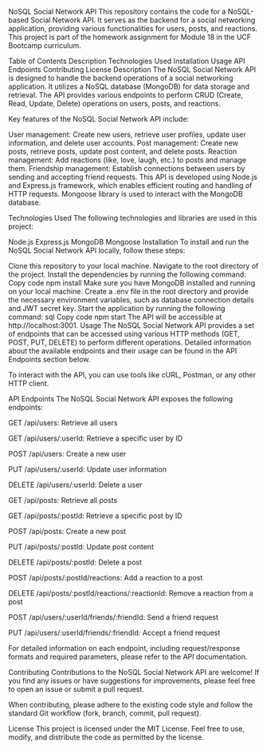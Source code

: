 NoSQL Social Network API
This repository contains the code for a NoSQL-based Social Network API. It serves as the backend for a social networking application, providing various functionalities for users, posts, and reactions. This project is part of the homework assignment for Module 18 in the UCF Bootcamp curriculum.

Table of Contents
Description
Technologies Used
Installation
Usage
API Endpoints
Contributing
License
Description
The NoSQL Social Network API is designed to handle the backend operations of a social networking application. It utilizes a NoSQL database (MongoDB) for data storage and retrieval. The API provides various endpoints to perform CRUD (Create, Read, Update, Delete) operations on users, posts, and reactions.

Key features of the NoSQL Social Network API include:

User management: Create new users, retrieve user profiles, update user information, and delete user accounts.
Post management: Create new posts, retrieve posts, update post content, and delete posts.
Reaction management: Add reactions (like, love, laugh, etc.) to posts and manage them.
Friendship management: Establish connections between users by sending and accepting friend requests.
This API is developed using Node.js and Express.js framework, which enables efficient routing and handling of HTTP requests. Mongoose library is used to interact with the MongoDB database.

Technologies Used
The following technologies and libraries are used in this project:

Node.js
Express.js
MongoDB
Mongoose
Installation
To install and run the NoSQL Social Network API locally, follow these steps:

Clone this repository to your local machine.
Navigate to the root directory of the project.
Install the dependencies by running the following command:
Copy code
npm install
Make sure you have MongoDB installed and running on your local machine.
Create a .env file in the root directory and provide the necessary environment variables, such as database connection details and JWT secret key.
Start the application by running the following command:
sql
Copy code
npm start
The API will be accessible at http://localhost:3001.
Usage
The NoSQL Social Network API provides a set of endpoints that can be accessed using various HTTP methods (GET, POST, PUT, DELETE) to perform different operations. Detailed information about the available endpoints and their usage can be found in the API Endpoints section below.

To interact with the API, you can use tools like cURL, Postman, or any other HTTP client.

API Endpoints
The NoSQL Social Network API exposes the following endpoints:

GET /api/users: Retrieve all users

GET /api/users/:userId: Retrieve a specific user by ID

POST /api/users: Create a new user

PUT /api/users/:userId: Update user information

DELETE /api/users/:userId: Delete a user

GET /api/posts: Retrieve all posts

GET /api/posts/:postId: Retrieve a specific post by ID

POST /api/posts: Create a new post

PUT /api/posts/:postId: Update post content

DELETE /api/posts/:postId: Delete a post

POST /api/posts/:postId/reactions: Add a reaction to a post

DELETE /api/posts/:postId/reactions/:reactionId: Remove a reaction from a post

POST /api/users/:userId/friends/:friendId: Send a friend request

PUT /api/users/:userId/friends/:friendId: Accept a friend request

For detailed information on each endpoint, including request/response formats and required parameters, please refer to the API documentation.

Contributing
Contributions to the NoSQL Social Network API are welcome! If you find any issues or have suggestions for improvements, please feel free to open an issue or submit a pull request.

When contributing, please adhere to the existing code style and follow the standard Git workflow (fork, branch, commit, pull request).

License
This project is licensed under the MIT License. Feel free to use, modify, and distribute the code as permitted by the license.